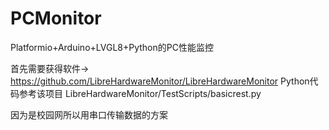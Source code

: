 # PCMonitor
Platformio+Arduino+LVGL8+Python的PC性能监控


首先需要获得软件-> https://github.com/LibreHardwareMonitor/LibreHardwareMonitor
Python代码参考该项目 LibreHardwareMonitor/TestScripts/basicrest.py


因为是校园网所以用串口传输数据的方案
